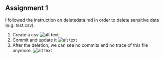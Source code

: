 ## Assignment 1 
I followed the instruction on deletedata.md in order to delete sensitive data (e.g. test.csv).
1) Create a csv 
![alt text](https://github.com/ace-gabriel/PUI2018_ty1045/blob/master/HW2_ty1045/screenshots/1.png)
2) Commit and update it 
![alt text](https://github.com/ace-gabriel/PUI2018_ty1045/blob/master/HW2_ty1045/screenshots/2.png)
3) After the deletion, we can see no commits and no trace of this file anymore. 
![alt text](https://github.com/ace-gabriel/PUI2018_ty1045/blob/master/HW2_ty1045/screenshots/3.png)
